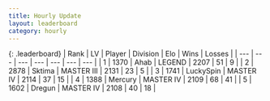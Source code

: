 ```yaml
---
title: Hourly Update
layout: leaderboard
category: hourly
---
```


{: .leaderboard}
| Rank | LV | Player | Division | Elo | Wins | Losses |
| --- | --- | --- | --- | --- | --- | --- |
| <span data-change="0">1</span> | 1370 | <span title="ID: 402846">Ahab</span> | LEGEND | <span data-change="0">2207</span> | <span data-change="0">51</span> | <span data-change="0">9</span> |
| <span data-change="0">2</span> | 2878 | <span title="ID: 353063">Sktima</span> | MASTER III | <span data-change="0">2131</span> | <span data-change="0">23</span> | <span data-change="0">5</span> |
| <span data-change="0">3</span> | 1741 | <span title="ID: 498412">LuckySpin</span> | MASTER IV | <span data-change="0">2114</span> | <span data-change="0">37</span> | <span data-change="0">15</span> |
| <span data-change="0">4</span> | 1388 | <span title="ID: 692745">Mercury</span> | MASTER IV | <span data-change="0">2109</span> | <span data-change="0">68</span> | <span data-change="0">41</span> |
| <span data-change="0">5</span> | 1602 | <span title="ID: 337810">Dregun</span> | MASTER IV | <span data-change="0">2108</span> | <span data-change="0">40</span> | <span data-change="0">18</span> |